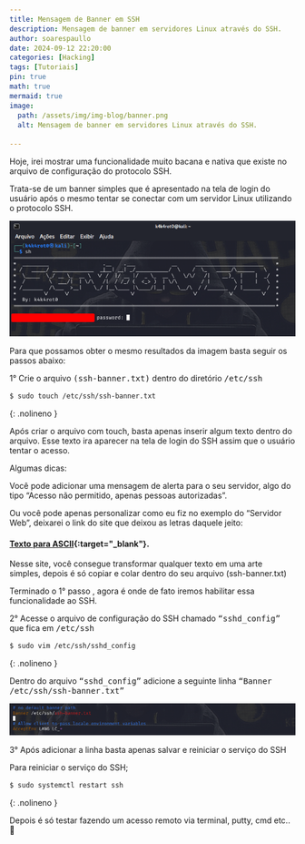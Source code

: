 ```yaml
---
title: Mensagem de Banner em SSH 
description: Mensagem de banner em servidores Linux através do SSH.
author: soarespaullo
date: 2024-09-12 22:20:00
categories: [Hacking]
tags: [Tutoriais]
pin: true
math: true
mermaid: true
image:
  path: /assets/img/img-blog/banner.png
  alt: Mensagem de banner em servidores Linux através do SSH.

---
```


Hoje, irei mostrar uma funcionalidade muito bacana e nativa que existe no arquivo de configuração do protocolo SSH.

Trata-se de um banner simples que é apresentado na tela de login do usuário após o mesmo tentar se conectar com um servidor Linux utilizando o protocolo SSH.

![Desktop View](/assets/img/img-blog/web.png)

Para que possamos obter o mesmo resultados da imagem basta seguir os passos abaixo:

1° Crie o arquivo <kbd>(ssh-banner.txt)</kbd> dentro do diretório <kbd>/etc/ssh</kbd>

```bash
$ sudo touch /etc/ssh/ssh-banner.txt
```
{: .nolineno }

Após criar o arquivo com touch, basta apenas inserir algum texto dentro do arquivo. Esse texto ira aparecer na tela de login do SSH assim que o usuário tentar o acesso.

Algumas dicas:

Você pode adicionar uma mensagem de alerta para o seu servidor, algo do tipo “Acesso não permitido, apenas pessoas autorizadas”.

Ou você pode apenas personalizar como eu fiz no exemplo do “Servidor Web”, deixarei o link do site que deixou as letras daquele jeito:

#### [**Texto para ASCII**](https://patorjk.com/software/taag/#p=display&f=Graffiti&t=Type%20Something%20){:target="_blank"}.

Nesse site, você consegue transformar qualquer texto em uma arte simples, depois é só copiar e colar dentro do seu arquivo (ssh-banner.txt)

Terminado o 1° passo , agora é onde de fato iremos habilitar essa funcionalidade ao SSH.

2° Acesse o arquivo de configuração do SSH chamado <kbd>“sshd_config”</kbd> que fica em <kbd>/etc/ssh</kbd>

```bash
$ sudo vim /etc/ssh/sshd_config
```
{: .nolineno }

Dentro do arquivo <kbd>“sshd_config”</kbd> adicione a seguinte linha <kbd>“Banner /etc/ssh/ssh-banner.txt”</kbd>

![Desktop View](/assets/img/img-blog/ssh.png)

3° Após adicionar a linha basta apenas salvar e reiniciar o serviço do SSH

Para reiniciar o serviço do SSH;

```bash
$ sudo systemctl restart ssh
```
{: .nolineno }

Depois é só testar fazendo um acesso remoto via terminal, putty, cmd etc.. 🙂
